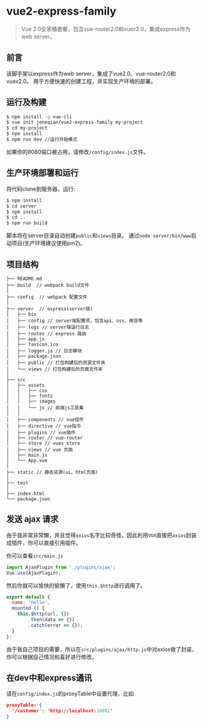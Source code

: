 # vue2-express-family

> Vue 2.0全家桶套餐，包含vue-router2.0和vuex2.0，集成express作为web server。

## 前言
该脚手架以express作为web server，集成了vue2.0、vue-router2.0和vuex2.0。
用于方便快速的创建工程，并实现生产环境的部署。

## 运行及构建
``` bash
$ npm install -g vue-cli
$ vue init joneqian/vue2-express-family my-project
$ cd my-project
$ npm install
$ npm run dev //运行开始模式
```
如果你的8080端口被占用，请修改`/config/index.js`文件。

## 生产环境部署和运行
将代码clone到服务器，运行:
``` bash
$ npm install
$ cd server
$ npm install
$ cd ..
$ npm run build
```
脚本将在server目录自动创建`public`和`views`目录。
通过`node server/bin/www`启动项目(生产环境建议使用pm2)。

## 项目结构

```
├── README.md
├── build  // webpack build文件
│
├── config  // webpack 配置文件
│
├── server  // express(server端)
│   ├── bin
│   ├── config // server端配置项，包含api、oss、微信等
│   ├── logs // server端运行日志
│   ├── routes // express 路由
│   ├── app.js
│   ├── favicon.ico
│   ├── logger.js // 日志模块
│   ├── package.json
│   ├── public // 打包构建后的资源文件夹
│   └── views // 打包构建后的页面文件夹
│
├── src
│   ├── assets
│   │   ├── css
│   │   ├── fonts
│   │   ├── images
│   │   └── js // 前端js工具集
│   │
│   ├── components // vue组件
│   ├── directive // vue指令
│   ├── plugins // vue插件
│   ├── router // vue-router
│   ├── store // vuex store
│   ├── views // vue 页面
│   ├── main.js
│   └── App.vue
│
├── static // 静态资源(ui、html页面)
│
├── test 
│
├── index.html
└── package.json
```

## 发送 ajax 请求

由于我非常非常懒，并且觉得`axios`名字比较奇怪，因此利用`VUX`直接把`axios`封装成插件，你可以直接引用插件。

你可以查看`src/main.js`
``` js
import AjaxPlugin from './plugins/ajax';
Vue.use(AjaxPlugin);
```

然后你就可以愉快的偷懒了，使用`this.$http`进行调用了。
``` js
export default {
  name: 'hello',
  mounted () {
    this.$http(url, {})
        .then(data => {})
        .catch(error => {});
  }
};
```
由于我自己项目的需要，所以在`src/plugins/ajax/http.js`中对axios做了封装，你可以根据自己情况和喜好进行修改。

## 在dev中和express通讯
请在`config/index.js`的proxyTable中设置代理，比如
```json
proxyTable: {
  '/customer': 'http://localhost:10091'
}
```